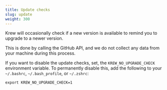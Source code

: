 ```yaml
---
title: Update checks
slug: update
weight: 300
---
```


Krew will occasionally check if a new version is available to remind you to
upgrade to a newer version.

This is done by calling the GitHub API, and we do not collect any data from your
machine during this process.

If you want to disable the update checks, set, the `KREW_NO_UPGRADE_CHECK`
environment variable. To permanently disable this, add the following to your
`~/.bashrc`, `~/.bash_profile`, or `~/.zshrc`:

```text
export KREW_NO_UPGRADE_CHECK=1
```
